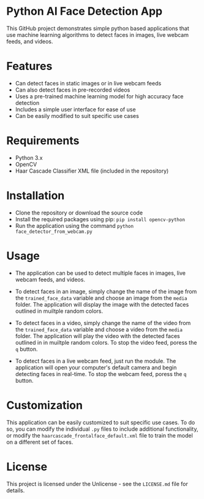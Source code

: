 # Python AI Face Detection App

This GitHub project demonstrates simple python based applications that use machine learning algorithms to detect faces in images, live webcam feeds, and videos.

# Features
- Can detect faces in static images or in live webcam feeds
- Can also detect faces in pre-recorded videos
- Uses a pre-trained machine learning model for high accuracy face detection
- Includes a simple user interface for ease of use
- Can be easily modified to suit specific use cases

# Requirements
- Python 3.x
- OpenCV
- Haar Cascade Classifier XML file (included in the repository)

# Installation
- Clone the repository or download the source code
- Install the required packages using pip: `pip install opencv-python`
- Run the application using the command `python face_detector_from_webcam.py`
  
# Usage

- The application can be used to detect multiple faces in images, live webcam feeds, and videos.

- To detect faces in an image, simply change the name of the image from the `trained_face_data` variable and choose an image from the `media` folder. The application will display the image with the detected faces outlined in muiltple random colors.

- To detect faces in a video, simply change the name of the video from the `trained_face_data` variable and choose a video from the `media` folder. The application will play the video with the detected faces outlined in in muiltple random colors. To stop the video feed, poress the `q` button.

- To detect faces in a live webcam feed, just run the module. The application will open your computer's default camera and begin detecting faces in real-time. To stop the webcam feed, poress the `q` button.

# Customization
This application can be easily customized to suit specific use cases. To do so, you can modify the individual `.py` files to include additional functionality, or modify the `haarcascade_frontalface_default.xml` file to train the model on a different set of faces.

# License
This project is licensed under the Unlicense - see the `LICENSE.md` file for details.
